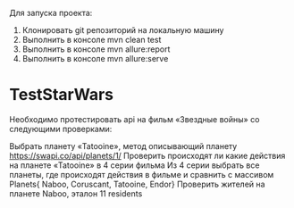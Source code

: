 Для запуска проекта:
1. Клонировать git репозиторий на локальную машину
2. Выполнить в консоле mvn clean test
3. Выполнить в консоле mvn allure:report
4. Выполнить в консоле mvn allure:serve

# TestStarWars
Необходимо протестировать api на фильм «Звездные войны» со следующими проверками:

Выбрать планету  «Tatooine»,  метод описывающий  планету https://swapi.co/api/planets/1/
Проверить происходят ли какие действия на планете «Tatooine» в 4 серии фильма
Из 4 серии выбрать все планеты, где происходят действия в фильме и сравнить с массивом  Planets{ Naboo, Coruscant, Tatooine, Endor}
Проверить жителей на планете Naboo, эталон 11 residents
